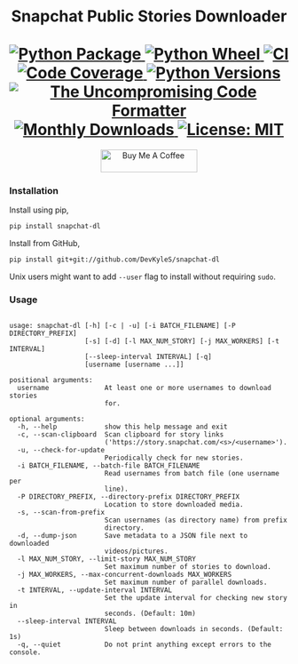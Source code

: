 <p>
  <div align="center">
  <h1>
    Snapchat Public Stories Downloader<br /> <br />
    <a href="https://pypi.python.org/pypi/snapchat-dl">
      <img
        src="https://img.shields.io/pypi/v/snapchat-dl.svg?cacheSeconds=360"
        alt="Python Package"
      />
    </a>
    <a href="https://pypi.python.org/pypi/snapchat-dl">
      <img
        src="https://img.shields.io/pypi/wheel/snapchat-dl"
        alt="Python Wheel"
      />
    </a>
    <a href="https://pypi.python.org/pypi/snapchat-dl">
      <img
        src="https://img.shields.io/github/actions/workflow/status/skyme5/snapchat-dl/continuous-integration-pip.yml?cacheSeconds=360"
        alt="CI"
      />
    </a>
    <a href="https://codecov.io/gh/DevKyleS/snapchat-dl">
      <img
        src="https://img.shields.io/codecov/c/github/DevKyleS/snapchat-dl?cacheSeconds=360"
        alt="Code Coverage"
      />
    </a>
    <a href="https://codecov.io/gh/DevKyleS/snapchat-dl">
      <img
        src="https://img.shields.io/pypi/pyversions/snapchat-dl"
        alt="Python Versions"
      />
    </a>
    <a href="https://github.com/psf/black">
      <img
        src="https://img.shields.io/badge/code%20style-black-000000.svg"
        alt="The Uncompromising Code Formatter"
      />
    </a>
    <a href="https://pepy.tech/project/snapchat-dl">
      <img
        src="https://static.pepy.tech/badge/snapchat-dl"
        alt="Monthly Downloads"
      />
    </a>
    <a href="https://opensource.org/licenses/MIT">
      <img
        src="https://img.shields.io/badge/License-MIT-blue.svg"
        alt="License: MIT"
      />
    </a>
  </h1>
  <a href="https://buymeacoffee.com/skyme5" target="_blank"><img src="https://www.buymeacoffee.com/assets/img/custom_images/orange_img.png" alt="Buy Me A Coffee" style="height: 41px !important;width: 174px !important;" ></a>
  </div>
</p>

### Installation

Install using pip,

```bash
pip install snapchat-dl
```

Install from GitHub,

```bash
pip install git+git://github.com/DevKyleS/snapchat-dl
```

Unix users might want to add `--user` flag to install without requiring `sudo`.

### Usage

```text

usage: snapchat-dl [-h] [-c | -u] [-i BATCH_FILENAME] [-P DIRECTORY_PREFIX]
                   [-s] [-d] [-l MAX_NUM_STORY] [-j MAX_WORKERS] [-t INTERVAL]
                   [--sleep-interval INTERVAL] [-q]
                   [username [username ...]]

positional arguments:
  username              At least one or more usernames to download stories
                        for.

optional arguments:
  -h, --help            show this help message and exit
  -c, --scan-clipboard  Scan clipboard for story links
                        ('https://story.snapchat.com/<s>/<username>').
  -u, --check-for-update
                        Periodically check for new stories.
  -i BATCH_FILENAME, --batch-file BATCH_FILENAME
                        Read usernames from batch file (one username per
                        line).
  -P DIRECTORY_PREFIX, --directory-prefix DIRECTORY_PREFIX
                        Location to store downloaded media.
  -s, --scan-from-prefix
                        Scan usernames (as directory name) from prefix
                        directory.
  -d, --dump-json       Save metadata to a JSON file next to downloaded
                        videos/pictures.
  -l MAX_NUM_STORY, --limit-story MAX_NUM_STORY
                        Set maximum number of stories to download.
  -j MAX_WORKERS, --max-concurrent-downloads MAX_WORKERS
                        Set maximum number of parallel downloads.
  -t INTERVAL, --update-interval INTERVAL
                        Set the update interval for checking new story in
                        seconds. (Default: 10m)
  --sleep-interval INTERVAL
                        Sleep between downloads in seconds. (Default: 1s)
  -q, --quiet           Do not print anything except errors to the console.

```
